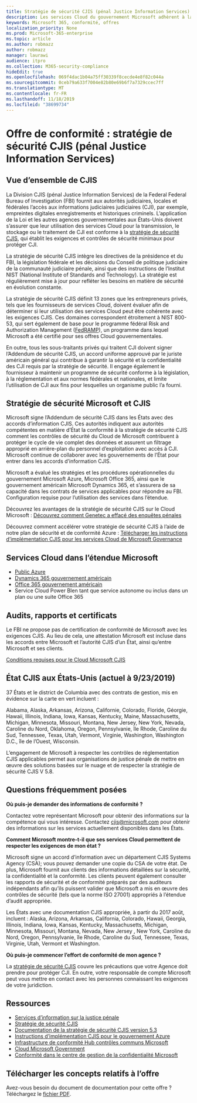 ```yaml
---
title: Stratégie de sécurité CJIS (pénal Justice Information Services)
description: Les services Cloud du gouvernement Microsoft adhèrent à la politique de sécurité des services informatiques pénales.
keywords: Microsoft 365, conformité, offres
localization_priority: None
ms.prod: Microsoft-365-enterprise
ms.topic: article
ms.author: robmazz
author: robmazz
manager: laurawi
audience: itpro
ms.collection: M365-security-compliance
hideEdit: true
ms.openlocfilehash: 069f4dac1b04a75ff30339f8cecde4e8f82c044a
ms.sourcegitcommit: 0ceb79a633f7004e82b80e69b6f7a7329ccec7ff
ms.translationtype: MT
ms.contentlocale: fr-FR
ms.lasthandoff: 11/18/2019
ms.locfileid: "38699734"
---
```

# <a name="compliance-offering-criminal-justice-information-services-cjis-security-policy"></a>Offre de conformité : stratégie de sécurité CJIS (pénal Justice Information Services)

## <a name="cjis-overview"></a>Vue d’ensemble de CJIS

La Division CJIS (pénal Justice Information Services) de la Federal Federal Bureau of Investigation (FBI) fournit aux autorités judiciaires, locales et fédérales l’accès aux informations judiciaires judiciaires (CJI), par exemple, empreintes digitales enregistrements et historiques criminels. L’application de la Loi et les autres agences gouvernementales aux États-Unis doivent s’assurer que leur utilisation des services Cloud pour la transmission, le stockage ou le traitement de CJI est conforme à la [stratégie de sécurité CJIS](https://aka.ms/cjis-security-policy), qui établit les exigences et contrôles de sécurité minimaux pour protéger CJI.

La stratégie de sécurité CJIS intègre les directives de la présidence et du FBI, la législation fédérale et les décisions du Conseil de politique judiciaire de la communauté judiciaire pénale, ainsi que des instructions de l’Institut NIST (National Institute of Standards and Technology). La stratégie est régulièrement mise à jour pour refléter les besoins en matière de sécurité en évolution constante.

La stratégie de sécurité CJIS définit 13 zones que les entrepreneurs privés, tels que les fournisseurs de services Cloud, doivent évaluer afin de déterminer si leur utilisation des services Cloud peut être cohérente avec les exigences CJIS. Ces domaines correspondent étroitement à NIST 800-53, qui sert également de base pour le programme fédéral Risk and Authorization Management ([FedRAMP](offering-FedRAMP.md)), un programme dans lequel Microsoft a été certifié pour ses offres Cloud gouvernementales.

En outre, tous les sous-traitants privés qui traitent CJI doivent signer l’Addendum de sécurité CJIS, un accord uniforme approuvé par le juriste américain général qui contribue à garantir la sécurité et la confidentialité des CJI requis par la stratégie de sécurité. Il engage également le fournisseur à maintenir un programme de sécurité conforme à la législation, à la réglementation et aux normes fédérales et nationales, et limite l’utilisation de CJI aux fins pour lesquelles un organisme public l’a fourni.

## <a name="microsoft-and-cjis-security-policy"></a>Stratégie de sécurité Microsoft et CJIS

Microsoft signe l’Addendum de sécurité CJIS dans les États avec des accords d’information CJIS. Ces autorités indiquent aux autorités compétentes en matière d’État la conformité à la stratégie de sécurité CJIS comment les contrôles de sécurité du Cloud de Microsoft contribuent à protéger le cycle de vie complet des données et assurent un filtrage approprié en arrière-plan du personnel d’exploitation avec accès à CJI. Microsoft continue de collaborer avec les gouvernements de l’État pour entrer dans les accords d’information CJIS.

Microsoft a évalué les stratégies et les procédures opérationnelles du gouvernement Microsoft Azure, Microsoft Office 365, ainsi que le gouvernement américain Microsoft Dynamics 365, et s’assurera de sa capacité dans les contrats de services applicables pour répondre au FBI. Configuration requise pour l’utilisation des services dans l’étendue.

Découvrez les avantages de la stratégie de sécurité CJIS sur le Cloud Microsoft : [Découvrez comment Genetec a effacé des enquêtes pénales](https://customers.microsoft.com/story/genetec)

Découvrez comment accélérer votre stratégie de sécurité CJIS à l’aide de notre plan de sécurité et de conformité Azure : [Télécharger les instructions d’implémentation CJIS pour les services Cloud de Microsoft Governance](https://gallery.technet.microsoft.com/CJIS-Implementation-62af7c27)

## <a name="microsoft-in-scope-cloud-services"></a>Services Cloud dans l’étendue Microsoft

- [Public Azure](https://aka.ms/AzureCompliance)
- [Dynamics 365 gouvernement américain](https://aka.ms/d365-compliance-list)
- [Office 365 gouvernement américain](https://go.microsoft.com/fwlink/p/?LinkID=2077751)
- Service Cloud Power BIen tant que service autonome ou inclus dans un plan ou une suite Office 365

## <a name="audits-reports-and-certificates"></a>Audits, rapports et certificats

Le FBI ne propose pas de certification de conformité de Microsoft avec les exigences CJIS. Au lieu de cela, une attestation Microsoft est incluse dans les accords entre Microsoft et l’autorité CJIS d’un État, ainsi qu’entre Microsoft et ses clients.

[Conditions requises pour le Cloud Microsoft CJIS](https://aka.ms/MicrosoftCJISCloudRequirements)

## <a name="cjis-status-in-the-united-states-current-as-of-9232019"></a>État CJIS aux États-Unis (actuel à 9/23/2019)

37 États et le district de Columbia avec des contrats de gestion, mis en évidence sur la carte en vert incluent :

Alabama, Alaska, Arkansas, Arizona, Californie, Colorado, Floride, Géorgie, Hawaii, Illinois, Indiana, Iowa, Kansas, Kentucky, Maine, Massachusetts, Michigan, Minnesota, Missouri, Montana, New Jersey, New York, Nevada, Caroline du Nord, Oklahoma, Oregon, Pennsylvanie, île Rhode, Caroline du Sud, Tennessee, Texas, Utah, Vermont, Virginie, Washington, Washington D.C., île de l’Ouest, Wisconsin.

L’engagement de Microsoft à respecter les contrôles de réglementation CJIS applicables permet aux organisations de justice pénale de mettre en œuvre des solutions basées sur le nuage et de respecter la stratégie de sécurité CJIS V 5.8.

## <a name="frequently-asked-questions"></a>Questions fréquemment posées

**Où puis-je demander des informations de conformité ?**

Contactez votre représentant Microsoft pour obtenir des informations sur la compétence qui vous intéresse. Contactez <cjis@microsoft.com> pour obtenir des informations sur les services actuellement disponibles dans les États.

**Comment Microsoft montre-t-il que ses services Cloud permettent de respecter les exigences de mon état ?**

Microsoft signe un accord d’information avec un département CJIS Systems Agency (CSA); vous pouvez demander une copie du CSA de votre état. De plus, Microsoft fournit aux clients des informations détaillées sur la sécurité, la confidentialité et la conformité. Les clients peuvent également consulter les rapports de sécurité et de conformité préparés par des auditeurs indépendants afin qu’ils puissent valider que Microsoft a mis en œuvre des contrôles de sécurité (tels que la norme ISO 27001) appropriés à l’étendue d’audit appropriée.

Les États avec une documentation CJIS appropriée, à partir du 2017 août, incluent : Alaska, Arizona, Arkansas, California, Colorado, Hawaii, Georgia, Illinois, Indiana, Iowa, Kansas, Kentucky, Massachusetts, Michigan, Minnesota, Missouri, Montana, Nevada, New Jersey , New York, Caroline du Nord, Oregon, Pennsylvanie, île Rhode, Caroline du Sud, Tennessee, Texas, Virginie, Utah, Vermont et Washington.

**Où puis-je commencer l’effort de conformité de mon agence ?**

La [stratégie de sécurité CJIS](https://aka.ms/cjis-security-policy) couvre les précautions que votre Agence doit prendre pour protéger CJI. En outre, votre responsable de compte Microsoft peut vous mettre en contact avec les personnes connaissant les exigences de votre juridiction.

## <a name="resources"></a>Ressources

- [Services d’information sur la justice pénale](https://aka.ms/cjis)
- [Stratégie de sécurité CJIS](https://aka.ms/cjis-security-policy)
- [Documentation de la stratégie de sécurité CJIS version 5,3](https://aka.ms/cjis-backgrounder)
- [Instructions d’implémentation CJIS pour le gouvernement Azure](https://aka.ms/cjisimplementationguidelines)
- [Infrastructure de conformité Hub contrôles communs Microsoft](https://www.microsoft.com/trustcenter/common-controls-hub)
- [Cloud Microsoft Government](https://go.microsoft.com/fwlink/?linkid=2087246)
- [Conformité dans le centre de gestion de la confidentialité Microsoft](https://www.microsoft.com/trust-center/compliance/compliance-overview)

## <a name="download-the-offering-backgrounder"></a>Télécharger les concepts relatifs à l’offre

Avez-vous besoin du document de documentation pour cette offre ? Téléchargez le [fichier PDF](https://download.microsoft.com/download/4/D/0/4D008840-B8C4-480B-ACD1-D55CB34AD6BC/CJIS_Compliance_Backgrounder.pdf).

